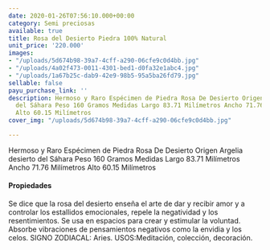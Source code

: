 ```yaml
---
date: 2020-01-26T07:56:10.000+00:00
category: Semi preciosas
available: true
title: Rosa del Desierto Piedra 100% Natural
unit_price: '220.000'
images:
- "/uploads/5d674b98-39a7-4cff-a290-06cfe9c0d4bb.jpg"
- "/uploads/4a02f473-0011-4301-bed1-d0fa32e1abc4.jpg"
- "/uploads/1a67b25c-dab9-42e9-98b5-95a5ba26fd79.jpg"
sellable: false
payu_purchase_link: ''
description: Hermoso y Raro Espécimen de Piedra Rosa De Desierto Origen Argelia desierto
  del Sáhara Peso 160 Gramos Medidas Largo 83.71 Milímetros Ancho 71.76 Milímetros
  Alto 60.15 Milímetros
cover_img: "/uploads/5d674b98-39a7-4cff-a290-06cfe9c0d4bb.jpg"

---
```

Hermoso y Raro Espécimen de Piedra Rosa De Desierto Origen Argelia desierto del Sáhara Peso 160 Gramos Medidas Largo 83.71 Milímetros Ancho 71.76 Milímetros Alto 60.15 Milímetros

#### Propiedades

Se dice que la rosa del desierto enseña el arte de dar y recibir amor y a controlar los estallidos emocionales, repele la negatividad y los resentimientos. Se usa en espacios para crear y estimular la voluntad. Absorbe vibraciones de pensamientos negativos como la envidia y los celos. SIGNO ZODIACAL: Aries. USOS:Meditación, colección, decoración.